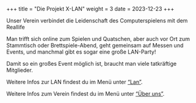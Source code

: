 +++
title = "Die Projekt X-LAN"
weight = 3
date = 2023-12-23
+++


Unser Verein verbindet die Leidenschaft des Computerspielens mit dem Reallife

Man trifft sich online zum Spielen und Quatschen, aber auch vor Ort zum Stammtisch oder Brettspiele-Abend, geht gemeinsam auf Messen und Events, und manchmal gibt es sogar eine große LAN-Party!

Damit so ein großes Event möglich ist, braucht man viele tatkräftige Mitglieder.

Weitere Infos zur LAN findest du im Menü unter [“Lan”](/lan).

Weitere Infos zum Verein findest du im Menü unter [“Über uns”](/ueber-uns).

